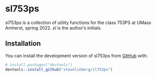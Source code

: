 
<!-- README.md is generated from README.Rmd. Please edit that file -->

# sl753ps

<!-- badges: start -->
<!-- badges: end -->

sl753ps is a collection of utility functions for the class 753PS at
UMass Amherst, spring 2022. *sl* is the author’s initials.

## Installation

You can install the development version of sl753ps from
[GitHub](https://github.com/) with:

``` r
# install.packages("devtools")
devtools::install_github("stevelinberg/sl753ps")
```
